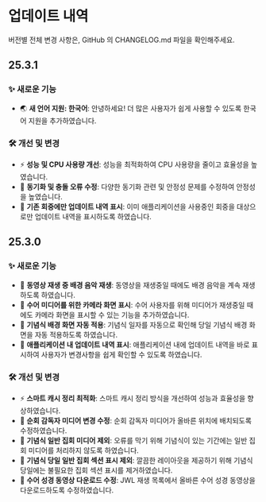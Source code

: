 <!-- markdownlint-disable no-duplicate-heading -->

# 업데이트 내역

버전별 전체 변경 사항은, GitHub 의 CHANGELOG.md 파일을 확인해주세요.

## 25.3.1

### ✨ 새로운 기능

- 🌏 **새 언어 지원: 한국어**: 안녕하세요! 더 많은 사용자가 쉽게 사용할 수 있도록 한국어 지원을 추가하였습니다.

### 🛠️ 개선 및 변경

- ⚡ **성능 및 CPU 사용량 개선**: 성능을 최적화하여 CPU 사용량을 줄이고 효율성을 높였습니다.
- 🔄 **동기화 및 충돌 오류 수정**: 다양한 동기화 관련 및 안정성 문제를 수정하여 안정성을 높였습니다.
- 📜 **기존 회중에만 업데이트 내역 표시**: 이미 애플리케이션을 사용중인 회중을 대상으로만 업데이트 내역을 표시하도록 하였습니다.

## 25.3.0

### ✨ 새로운 기능

- 🎵 **동영상 재생 중 배경 음악 재생**: 동영상을 재생중일 때에도 배경 음악을 계속 재생하도록 하였습니다.
- 🎥 **수어 미디어를 위한 카메라 화면 표시**: 수어 사용자를 위해 미디어가 재생중일 때에도 카메라 화면을 표시할 수 있는 기능을 추가하였습니다.
- 📅 **기념식 배경 화면 자동 적용**: 기념식 일자를 자동으로 확인해 당일 기념식 배경 화면을 자동 적용하도록 하였습니다.
- 📜 **애플리케이션 내 업데이트 내역 표시**: 애플리케이션 내에 업데이트 내역을 바로 표시하여 사용자가 변경사항을 쉽게 확인할 수 있도록 하였습니다.

### 🛠️ 개선 및 변경

- ⚡ **스마트 캐시 정리 최적화**: 스마트 캐시 정리 방식을 개선하여 성능과 효율성을 향상하였습니다.
- 📂 **순회 감독자 미디어 변경 수정**: 순회 감독자 미디어가 올바른 위치에 배치되도록 수정하였습니다.
- 📅 **기념식 일반 집회 미디어 제외**: 오류를 막기 위해 기념식이 있는 기간에는 일반 집회 미디어를 처리하지 않도록 하였습니다.
- 📅 **기념식 당일 일반 집회 섹션 표시 제외**: 깔끔한 레이아웃을 제공하기 위해 기념식 당일에는 불필요한 집회 섹션 표시를 제거하였습니다.
- 📖 **수어 성경 동영상 다운로드 수정**: JWL 재생 목록에서 올바른 수어 성경 동영상을 다운로드하도록 수정하였습니다.
